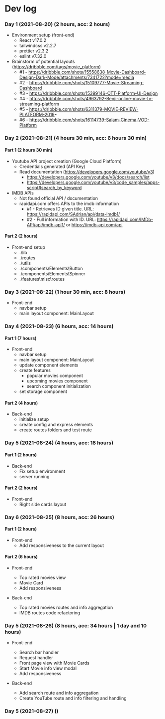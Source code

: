 # Dev log

### Day 1 (2021-08-20) (2 hours, acc: 2 hours)

* Environment setup (front-end)
  - React v17.0.2
  - tailwindcss v2.2.7
  - prettier v2.3.2
  - eslint v7.32.0
* Brainstorm of potential layouts (https://dribbble.com/tags/movie_platform)
  - #1 - https://dribbble.com/shots/15558638-Movie-Dashboard-Design-Dark-Mode/attachments/7341722?mode=media
  - #2 - https://dribbble.com/shots/15109777-Movie-Streaming-Dashboard
  - #3 - https://dribbble.com/shots/15399146-OTT-Platform-UI-Design
  - #4 - https://dribbble.com/shots/4963792-Benji-online-movie-tv-streaming-platform
  - #5 - https://dribbble.com/shots/6311379-MOVIE-REVIEW-PLATFORM-2019~
  - #6 - https://dribbble.com/shots/16114739-Salam-Cinema-VOD-Platform


### Day 2 (2021-08-21) (4 hours 30 min, acc: 6 hours 30 min)

#### Part 1 (2 hours 30 min)

* Youtube API project creation (Google Cloud Platform)
  - Credentials generated (API Key)
  - Read documentation (https://developers.google.com/youtube/v3)
    - https://developers.google.com/youtube/v3/docs/search/list
    - https://developers.google.com/youtube/v3/code_samples/apps-script#search_by_keyword
* IMDB APIs
  - Not found official API / documentation
  - rapidapi.com offers APIs to the imdb information
    - #1 - Retrieves ID given title. URL: https://rapidapi.com/SAdrian/api/data-imdb1/
    - #2 - Full information with ID. URL: https://rapidapi.com/IMDb-API/api/imdb-api1/ or https://imdb-api.com/api

#### Part 2 (2 hours)

* Front-end setup
  - .\lib
  - .\routes
  - .\utils
  - .\components\Elements\Button
  - .\components\Elements\Spinner
  - .\features\misc\routes

### Day 3 (2021-08-22) (1 hour 30 min, acc: 8 hours)

* Front-end
  - navbar setup
  - main layout component: MainLayout

### Day 4 (2021-08-23) (6 hours, acc: 14 hours)

#### Part 1 (7 hours)

* Front-end
  - navbar setup
  - main layout component: MainLayout
  - update component elements
  - create features
    * popular movies component
    * upcoming movies component
    * search component initialization
  - set storage component

#### Part 2 (4 hours)

* Back-end
  - initialize setup
  - create config and express elements
  - create routes folders and test route

### Day 5 (2021-08-24) (4 hours, acc: 18 hours)

#### Part 1 (2 hours)

* Back-end
  - Fix setup environment
  - server running

#### Part 2 (2 hours)

* Front-end
  - Right side cards layout


### Day 6 (2021-08-25) (8 hours, acc: 26 hours)

#### Part 1 (2 hours)

* Front-end
  - Add responsiveness to the current layout

#### Part 2 (6 hours)

* Front-end
  - Top rated movies view
  - Movie Card
  - Add responsiveness

* Back-end
  - Top rated movies routes and info aggregation
  - IMDB routes code refactoring

### Day 5 (2021-08-26) (8 hours, acc: 34 hours | 1 day and 10 hours)

* Front-end
  - Search bar handler
  - Request handler
  - Front page view with Movie Cards
  - Start Movie info view modal
  - Add responsiveness

* Back-end
  - Add search route and info aggregation
  - Create YouTube route and info filtering and handling

### Day 5 (2021-08-27) ()
